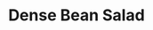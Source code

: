 ---
layout: recipe
title: Dense Bean Salad
servings: 4
source:
category: Lunch
protein: vegetarian

ingredients: |
  **For the dressing:**
  - zest and juice of 1 lemon
  - 1/2 tsp Dijon mustard
  - 1/4 cup extra-virgin olive oil
  - 1 glove garlic, minced
  - oregano
  - salt and pepper

  **For the salad:**
  - 2 cans (28 oz) chickpeas, drained and rinsed
  - 1 can (14 oz) cannellini beans, drained and rinsed
  - 1 cucumber, diced
  - 2 bell peppers, diced
  - 1/2 red onion, diced
  - 1 cup cherry tomatoes, halved
  - 6 oz feta cheese
  - 1/3 cup kalamata olives, pitted and halved
  - 1/4 cup fresh parsley, chopped

instructions: |
    1. **Make the dressing:** In a large bowl, whisk together lemon zest and juice, Dijon mustard, olive oil, garlic, oregano, salt, and pepper.
    2. **Prepare the salad:** Add salad ingredients to the bowl; toss to combine.

notes: |
    - The salad keeps well in the fridge for up to 5 days
    - You can substitute artichoke hearts or capers for the olives
---